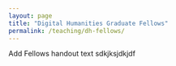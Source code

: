 ```yaml
---
layout: page
title: "Digital Humanities Graduate Fellows"
permalink: /teaching/dh-fellows/
---
```


Add Fellows handout text sdkjksjdkjdf
